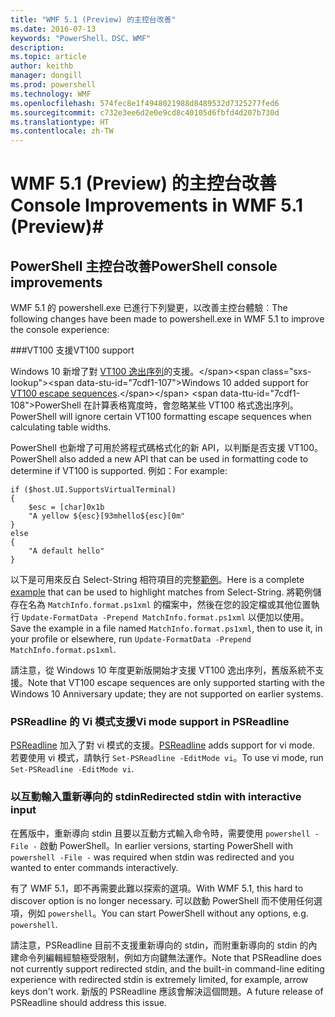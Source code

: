 ```yaml
---
title: "WMF 5.1 (Preview) 的主控台改善"
ms.date: 2016-07-13
keywords: "PowerShell、DSC、WMF"
description: 
ms.topic: article
author: keithb
manager: dongill
ms.prod: powershell
ms.technology: WMF
ms.openlocfilehash: 574fec8e1f4948021988d8489532d7325277fed6
ms.sourcegitcommit: c732e3ee6d2e0e9cd8c40105d6fbfd4d207b730d
ms.translationtype: HT
ms.contentlocale: zh-TW
---
```

# <a name="console-improvements-in-wmf-51-preview"></a><span data-ttu-id="7cdf1-103">WMF 5.1 (Preview) 的主控台改善</span><span class="sxs-lookup"><span data-stu-id="7cdf1-103">Console Improvements in WMF 5.1 (Preview)</span></span>#

## <a name="powershell-console-improvements"></a><span data-ttu-id="7cdf1-104">PowerShell 主控台改善</span><span class="sxs-lookup"><span data-stu-id="7cdf1-104">PowerShell console improvements</span></span>

<span data-ttu-id="7cdf1-105">WMF 5.1 的 powershell.exe 已進行下列變更，以改善主控台體驗︰</span><span class="sxs-lookup"><span data-stu-id="7cdf1-105">The following changes have been made to powershell.exe in WMF 5.1 to improve the console experience:</span></span>

###<a name="vt100-support"></a><span data-ttu-id="7cdf1-106">VT100 支援</span><span class="sxs-lookup"><span data-stu-id="7cdf1-106">VT100 support</span></span>

<span data-ttu-id="7cdf1-107">Windows 10 新增了對 [VT100 逸出序列](https://msdn.microsoft.com/en-us/library/windows/desktop/mt638032(v=vs.85).aspx)的支援。</span><span class="sxs-lookup"><span data-stu-id="7cdf1-107">Windows 10 added support for [VT100 escape sequences](https://msdn.microsoft.com/en-us/library/windows/desktop/mt638032(v=vs.85).aspx).</span></span>
<span data-ttu-id="7cdf1-108">PowerShell 在計算表格寬度時，會忽略某些 VT100 格式逸出序列。</span><span class="sxs-lookup"><span data-stu-id="7cdf1-108">PowerShell will ignore certain VT100 formatting escape sequences when calculating table widths.</span></span>

<span data-ttu-id="7cdf1-109">PowerShell 也新增了可用於將程式碼格式化的新 API，以判斷是否支援 VT100。</span><span class="sxs-lookup"><span data-stu-id="7cdf1-109">PowerShell also added a new API that can be used in formatting code to determine if VT100 is supported.</span></span> <span data-ttu-id="7cdf1-110">例如：</span><span class="sxs-lookup"><span data-stu-id="7cdf1-110">For example:</span></span>

```
if ($host.UI.SupportsVirtualTerminal)
{
    $esc = [char]0x1b
    "A yellow ${esc}[93mhello${esc}[0m"
}
else
{
    "A default hello"
}
```
<span data-ttu-id="7cdf1-111">以下是可用來反白 Select-String 相符項目的完整[範例](https://gist.github.com/lzybkr/dcb973dccd54900b67783c48083c28f7)。</span><span class="sxs-lookup"><span data-stu-id="7cdf1-111">Here is a complete [example](https://gist.github.com/lzybkr/dcb973dccd54900b67783c48083c28f7) that can be used to highlight matches from Select-String.</span></span>
<span data-ttu-id="7cdf1-112">將範例儲存在名為 `MatchInfo.format.ps1xml` 的檔案中，然後在您的設定檔或其他位置執行 `Update-FormatData -Prepend MatchInfo.format.ps1xml` 以便加以使用。</span><span class="sxs-lookup"><span data-stu-id="7cdf1-112">Save the example in a file named `MatchInfo.format.ps1xml`, then to use it, in your profile or elsewhere, run `Update-FormatData -Prepend MatchInfo.format.ps1xml`.</span></span>

<span data-ttu-id="7cdf1-113">請注意，從 Windows 10 年度更新版開始才支援 VT100 逸出序列，舊版系統不支援。</span><span class="sxs-lookup"><span data-stu-id="7cdf1-113">Note that VT100 escape sequences are only supported starting with the Windows 10 Anniversary update; they are not supported on earlier systems.</span></span>   

### <a name="vi-mode-support-in-psreadline"></a><span data-ttu-id="7cdf1-114">PSReadline 的 Vi 模式支援</span><span class="sxs-lookup"><span data-stu-id="7cdf1-114">Vi mode support in PSReadline</span></span>

<span data-ttu-id="7cdf1-115">[PSReadline](https://github.com/lzybkr/PSReadLine) 加入了對 vi 模式的支援。</span><span class="sxs-lookup"><span data-stu-id="7cdf1-115">[PSReadline](https://github.com/lzybkr/PSReadLine) adds support for vi mode.</span></span> <span data-ttu-id="7cdf1-116">若要使用 vi 模式，請執行 `Set-PSReadline -EditMode vi`。</span><span class="sxs-lookup"><span data-stu-id="7cdf1-116">To use vi mode, run `Set-PSReadline -EditMode vi`.</span></span>

### <a name="redirected-stdin-with-interactive-input"></a><span data-ttu-id="7cdf1-117">以互動輸入重新導向的 stdin</span><span class="sxs-lookup"><span data-stu-id="7cdf1-117">Redirected stdin with interactive input</span></span> 

<span data-ttu-id="7cdf1-118">在舊版中，重新導向 stdin 且要以互動方式輸入命令時，需要使用 `powershell -File -` 啟動 PowerShell。</span><span class="sxs-lookup"><span data-stu-id="7cdf1-118">In earlier versions, starting PowerShell with `powershell -File -` was required when stdin was redirected and you wanted to enter commands interactively.</span></span>

<span data-ttu-id="7cdf1-119">有了 WMF 5.1，即不再需要此難以探索的選項。</span><span class="sxs-lookup"><span data-stu-id="7cdf1-119">With WMF 5.1, this hard to discover option is no longer necessary.</span></span> <span data-ttu-id="7cdf1-120">可以啟動 PowerShell 而不使用任何選項，例如 `powershell`。</span><span class="sxs-lookup"><span data-stu-id="7cdf1-120">You can start PowerShell without any options, e.g. `powershell`.</span></span>

<span data-ttu-id="7cdf1-121">請注意，PSReadline 目前不支援重新導向的 stdin，而附重新導向的 stdin 的內建命令列編輯經驗極受限制，例如方向鍵無法運作。</span><span class="sxs-lookup"><span data-stu-id="7cdf1-121">Note that PSReadline does not currently support redirected stdin, and the built-in command-line editing experience with redirected stdin is extremely limited, for example, arrow keys don't work.</span></span> <span data-ttu-id="7cdf1-122">新版的 PSReadline 應該會解決這個問題。</span><span class="sxs-lookup"><span data-stu-id="7cdf1-122">A future release of PSReadline should address this issue.</span></span>   
